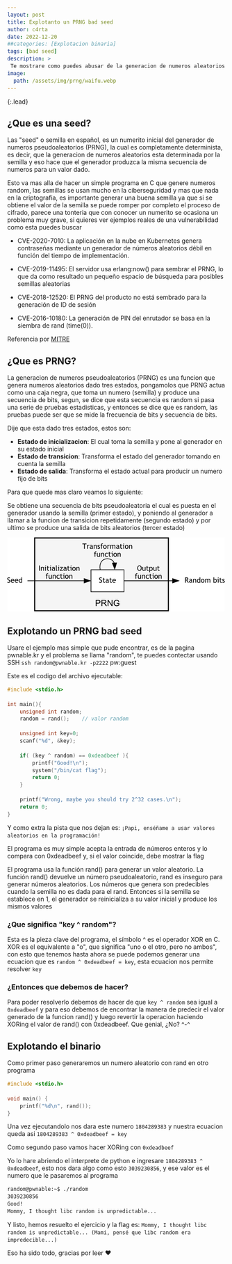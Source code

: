 ```yaml
---
layout: post
title: Explotanto un PRNG bad seed
author: c4rta
date: 2022-12-20
##categories: [Explotacion binaria]
tags: [bad seed]
description: >
 Te mostrare como puedes abusar de la generacion de numeros aleatorios generados por la funcion rand()
image: 
  path: /assets/img/prng/waifu.webp
---
```

{:.lead}

## ¿Que es una seed?

Las "seed" o semilla en español, es un numerito inicial del generador de numeros pseudoaleatorios (PRNG), la cual es completamente determinista, es decir, que la generacion de numeros aleatorios esta determinada por la semilla y eso hace que el generador produzca la misma secuencia de numeros para un valor dado.

Esto va mas alla de hacer un simple programa en C que genere numeros random, las semillas se usan mucho en la ciberseguridad y mas que nada en la criptografia, es importante generar una buena semilla ya que si se obtiene el valor de la semilla se puede romper por completo el proceso de cifrado, parece una tonteria que con conocer un numerito se ocasiona un problema muy grave, si quieres ver ejemplos reales de una vulnerabilidad como esta puedes buscar

- CVE-2020-7010:
	La aplicación en la nube en Kubernetes genera contraseñas mediante un generador de números aleatorios débil en función del tiempo de implementación. 

- CVE-2019-11495:
	El servidor usa erlang:now() para sembrar el PRNG, lo que da como resultado un pequeño espacio de búsqueda para posibles semillas aleatorias

- CVE-2018-12520:
	El PRNG del producto no está sembrado para la generación de ID de sesión

- CVE-2016-10180:
	La generación de PIN del enrutador se basa en la siembra de rand (time(0)). 

Referencia por [MITRE](https://cwe.mitre.org/data/definitions/335.html)

## ¿Que es PRNG?

La generacion de numeros pseudoaleatorios (PRNG) es una funcion que genera numeros aleatorios dado tres estados, pongamolos que PRNG actua como una caja negra, que toma un numero (semilla) y produce una secuencia de bits, segun, se dice que esta secuencia es random si pasa una serie de pruebas estadisticas, y entonces se dice que es random, las pruebas puede ser que se mide la frecuencia de bits y secuencia de bits.

Dije que esta dado tres estados, estos son:

- **Estado de inicializacion**: El cual toma la semilla y pone al generador en su estado inicial
- **Estado de transicion**: Transforma el estado del generador tomando en cuenta la semilla
- **Estado de salida**: Transforma el estado actual para producir un numero fijo de bits

Para que quede mas claro veamos lo siguiente:

Se obtiene una secuencia de bits pseudoaleatoria el cual es puesta en el generador usando la semilla (primer estado), y poniendo al generador a llamar a la funcion de transicion repetidamente (segundo estado) y por ultimo se produce una salida de bits aleatorios (tercer estado)

![](/assets/img/prng/prng.png)

## Explotando un PRNG bad seed

Usare el ejemplo mas simple que pude encontrar, es de la pagina pwnable.kr y el problema se llama "random", te puedes contectar usando SSH ```ssh random@pwnable.kr -p2222``` pw:guest

Este es el codigo del archivo ejecutable:
```c
#include <stdio.h>

int main(){
	unsigned int random;
	random = rand();	// valor random

	unsigned int key=0;
	scanf("%d", &key);

	if( (key ^ random) == 0xdeadbeef ){
		printf("Good!\n");
		system("/bin/cat flag");
		return 0;
	}

	printf("Wrong, maybe you should try 2^32 cases.\n");
	return 0;
}
```
Y como extra la pista que nos dejan es: ```¡Papi, enséñame a usar valores aleatorios en la programación!```

El programa es muy simple acepta la entrada de números enteros y lo compara con 0xdeadbeef y, si el valor coincide, debe mostrar la flag

El programa usa la función rand() para generar un valor aleatorio. La función rand() devuelve un número pseudoaleatorio, rand es inseguro para generar números aleatorios. Los números que genera son predecibles cuando la semilla no es dada para el rand. Entonces  si la semilla se establece en 1, el generador se reinicializa a su valor inicial y produce los mismos valores

### ¿Que significa "key ^ random"?

Esta es la pieza clave del programa, el símbolo ^ es el operador XOR en C. XOR es el equivalente a "o", que significa "uno o el otro, pero no ambos", con esto que tenemos hasta ahora se puede podemos generar una ecuacion que es ```random ^ 0xdeadbeef = key```, esta ecuacion nos permite resolver ```key```

### ¿Entonces que debemos de hacer?

Para poder resolverlo debemos de hacer de que ```key ^ random``` sea igual a ```0xdeadbeef``` y para eso debemos de encontrar la manera de predecir el valor generado de la funcion rand() y luego revertir la operacion haciendo XORing el valor de rand() con 0xdeadbeef. Que genial, ¿No? ^-^ 

## Explotando el binario

Como primer paso generaremos un numero aleatorio con rand en otro programa

```c
#include <stdio.h>

void main() {
    printf("%d\n", rand());
}
```
Una vez ejecutandolo nos dara este numero ```1804289383``` y nuestra ecuacion queda asi ```1804289383 ^ 0xdeadbeef = key```

Como segundo paso vamos hacer XORing con ```0xdeadbeef```

Yo lo hare abriendo el interprete de python e ingresare ```1804289383 ^ 0xdeadbeef```, esto nos dara algo como esto ```3039230856```, y ese valor es el numero que le pasaremos al programa

```bash
random@pwnable:~$ ./random 
3039230856
Good!
Mommy, I thought libc random is unpredictable...
```
Y listo, hemos resuelto el ejercicio y la flag es: ```Mommy, I thought libc random is unpredictable... (Mami, pensé que libc random era impredecible...)``` 

Eso ha sido todo, gracias por leer ❤


